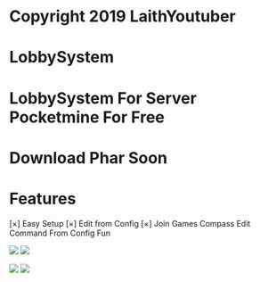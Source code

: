
# Copyright 2019 LaithYoutuber

# LobbySystem
# LobbySystem For Server Pocketmine For Free

# Download Phar Soon

# Features
[×] Easy Setup
[×] Edit from Config
[×] Join Games Compass Edit Command From Config 
 Fun

[![](https://poggit.pmmp.io/shield.state/LobbySystem)](https://poggit.pmmp.io/p/LobbySystem)
<a href="https://poggit.pmmp.io/p/LobbySystem"><img src="https://poggit.pmmp.io/shield.state/LobbySystem"></a>

[![](https://poggit.pmmp.io/shield.api/LobbySystem)](https://poggit.pmmp.io/p/LobbySystem)
<a href="https://poggit.pmmp.io/p/LobbySystem"><img src="https://poggit.pmmp.io/shield.api/LobbySystem"></a>
